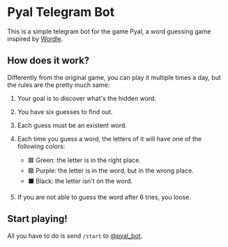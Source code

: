 # Pyal Telegram Bot

This is a simple telegram bot for the game Pyal, a word guessing game inspired by [Wordle](https://www.powerlanguage.co.uk/wordle/).

## How does it work?

Differently from the original game, you can play it multiple times a day, but the rules are the pretty much same:

1. Your goal is to discover what's the hidden word.
2. You have six guesses to find out.
3. Each guess must be an existent word.
4. Each time you guess a word, the letters of it will have one of the following colors:

    - 🟩 Green: the letter is in the right place.
    - 🟪 Purple: the letter is in the word, but in the wrong place.
    - ⬛ Black: the letter isn't on the word.

5. If you are not able to guess the word after 6 tries, you loose.

## Start playing!

All you have to do is send `/start` to [@pyal_bot](t.me/pyal_bot).

